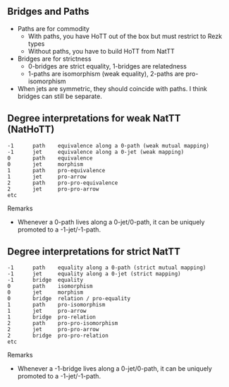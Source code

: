 ## Bridges and Paths

- Paths are for commodity
  - With paths, you have HoTT out of the box but must restrict to Rezk types
  - Without paths, you have to build HoTT from NatTT
- Bridges are for strictness
  - 0-bridges are strict equality, 1-bridges are relatedness
  - 1-paths are isomorphism (weak equality), 2-paths are pro-isomorphism
- When jets are symmetric, they should coincide with paths. I think bridges can still be separate.
  
## Degree interpretations for weak NatTT (NatHoTT)
```
-1      path    equivalence along a 0-path (weak mutual mapping)
-1      jet     equivalence along a 0-jet (weak mapping)
0       path    equivalence
0       jet     morphism
1       path    pro-equivalence
1       jet     pro-arrow
2       path    pro-pro-equivalence
2       jet     pro-pro-arrow
etc
```
Remarks

- Whenever a 0-path lives along a 0-jet/0-path, it can be uniquely promoted to a -1-jet/-1-path.

## Degree interpretations for strict NatTT
```
-1      path    equality along a 0-path (strict mutual mapping)
-1      jet     equality along a 0-jet (strict mapping)
-1      bridge  equality
0       path    isomorphism
0       jet     morphism
0       bridge  relation / pro-equality
1       path    pro-isomorphism
1       jet     pro-arrow
1       bridge  pro-relation
2       path    pro-pro-isomorphism
2       jet     pro-pro-arrow
2       bridge  pro-pro-relation
etc
```
Remarks

- Whenever a -1-bridge lives along a 0-jet/0-path, it can be uniquely promoted to a -1-jet/-1-path.
